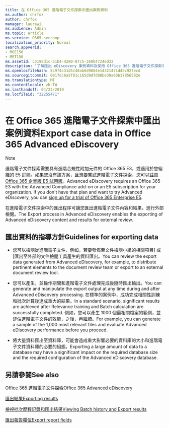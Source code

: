 ```yaml
---
title: 在 Office 365 進階電子文件探索中匯出案例資料
ms.author: chrfox
author: chrfox
manager: laurawi
ms.audience: Admin
ms.topic: article
ms.service: O365-seccomp
localization_priority: Normal
search.appverid:
- MOE150
- MET150
ms.assetid: c3198d1c-51b4-4280-87c5-269b47246d33
description: '了解匯出 eDiscovery 案例資料及使用 Office 365 進階電子文件探索中匯出程序的檢閱結果的準則。  '
ms.openlocfilehash: 8c9f4c31d5c48ab0d9884e14321471d45c927ecd
ms.sourcegitcommit: 0017dc6a5f81c165d9dfd88be39a6bb17856582e
ms.translationtype: MT
ms.contentlocale: zh-TW
ms.lasthandoff: 04/23/2019
ms.locfileid: "32255471"
---
```

# <a name="export-case-data-in-office-365-advanced-ediscovery"></a><span data-ttu-id="cee85-103">在 Office 365 進階電子文件探索中匯出案例資料</span><span class="sxs-lookup"><span data-stu-id="cee85-103">Export case data in Office 365 Advanced eDiscovery</span></span>

> [!NOTE]
> <span data-ttu-id="cee85-p101">進階電子文件探索需要具有進階合規性附加元件的 Office 365 E3，或適用於您組織的 E5 訂閱。如果您沒有該方案，且想要嘗試進階電子文件探索，您可以[註冊 Office 365 企業版 E5 試用版](https://go.microsoft.com/fwlink/p/?LinkID=698279)。</span><span class="sxs-lookup"><span data-stu-id="cee85-p101">Advanced eDiscovery requires an Office 365 E3 with the Advanced Compliance add-on or an E5 subscription for your organization. If you don't have that plan and want to try Advanced eDiscovery, you can [sign up for a trial of Office 365 Enterprise E5](https://go.microsoft.com/fwlink/p/?LinkID=698279).</span></span> 
  
<span data-ttu-id="cee85-106">在進階電子文件探索中的匯出程序可讓您匯出進階電子文件內容和結果，進行外部檢閱。</span><span class="sxs-lookup"><span data-stu-id="cee85-106">The Export process in Advanced eDiscovery enables the exporting of Advanced eDiscovery content and results for external review.</span></span> 
  
## <a name="guidelines-for-exporting-data"></a><span data-ttu-id="cee85-107">匯出資料的指導方針</span><span class="sxs-lookup"><span data-stu-id="cee85-107">Guidelines for exporting data</span></span>

- <span data-ttu-id="cee85-108">您可以檢閱從進階電子文件，例如，若要發佈至文件檢閱小組的相關項目] 或 [匯出至外部的文件檢閱工具產生的資料匯出。</span><span class="sxs-lookup"><span data-stu-id="cee85-108">You can review the export data generated from Advanced eDiscovery, for example, to distribute pertinent elements to the document review team or export to an external document review tool.</span></span>
    
- <span data-ttu-id="cee85-109">您可以產生，並操作期間和進階電子文件處理完成後隨時匯出輸出。</span><span class="sxs-lookup"><span data-stu-id="cee85-109">You can generate and manipulate the export output at any time during and after Advanced eDiscovery processing.</span></span> <span data-ttu-id="cee85-110">在標準的案例中，成功完成相關性訓練和批次計算後達成重大的結果。</span><span class="sxs-lookup"><span data-stu-id="cee85-110">In a standard scenario, significant results are achieved after Relevance training and Batch calculation are successfully completed.</span></span> <span data-ttu-id="cee85-111">例如，您可以產生 1000 個最相關檔案的範例，並評估進階電子文件的效能，之後，再繼續。</span><span class="sxs-lookup"><span data-stu-id="cee85-111">For example, you can generate a sample of the 1,000 most relevant files and evaluate Advanced eDiscovery performance before you proceed.</span></span>
    
- <span data-ttu-id="cee85-112">將大量資料匯出至資料庫，可能會造成重大影響必要的資料庫的大小和進階電子文件資料庫的必要的組態。</span><span class="sxs-lookup"><span data-stu-id="cee85-112">Exporting a large amount of data to a database may have a significant impact on the required database size and the required configuration of the Advanced eDiscovery database.</span></span>
    
## <a name="see-also"></a><span data-ttu-id="cee85-113">另請參閱</span><span class="sxs-lookup"><span data-stu-id="cee85-113">See also</span></span>

[<span data-ttu-id="cee85-114">Office 365 進階電子文件探索</span><span class="sxs-lookup"><span data-stu-id="cee85-114">Office 365 Advanced eDiscovery</span></span>](office-365-advanced-ediscovery.md)
  
[<span data-ttu-id="cee85-115">匯出結果</span><span class="sxs-lookup"><span data-stu-id="cee85-115">Exporting results </span></span>](export-results-in-advanced-ediscovery.md)
  
[<span data-ttu-id="cee85-116">檢視批次歷程記錄和匯出結果</span><span class="sxs-lookup"><span data-stu-id="cee85-116">Viewing Batch history and Export results</span></span>](view-batch-history-and-export-past-results.md)

[<span data-ttu-id="cee85-117">匯出報告欄位</span><span class="sxs-lookup"><span data-stu-id="cee85-117">Export report fields</span></span>](export-report-fields-in-advanced-ediscovery.md)

